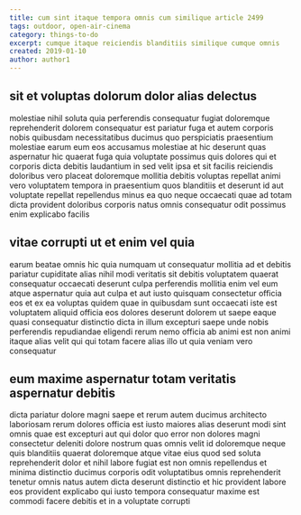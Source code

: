 ```yaml
---
title: cum sint itaque tempora omnis cum similique article 2499
tags: outdoor, open-air-cinema
category: things-to-do
excerpt: cumque itaque reiciendis blanditiis similique cumque omnis
created: 2019-01-10
author: author1
---
```


## sit et voluptas dolorum dolor alias delectus

molestiae nihil soluta quia perferendis consequatur fugiat doloremque reprehenderit dolorem consequatur est pariatur fuga et autem corporis nobis quibusdam necessitatibus ducimus quo perspiciatis praesentium molestiae earum eum eos accusamus molestiae at hic deserunt quas aspernatur hic quaerat fuga quia voluptate possimus quis dolores qui et corporis dicta debitis laudantium in sed velit ipsa et sit facilis reiciendis doloribus vero placeat doloremque mollitia debitis voluptas repellat animi vero voluptatem tempora in praesentium quos blanditiis et deserunt id aut voluptate repellat repellendus minus ea quo neque occaecati quae ad totam dicta provident doloribus corporis natus omnis consequatur odit possimus enim explicabo facilis

## vitae corrupti ut et enim vel quia

earum beatae omnis hic quia numquam ut consequatur mollitia ad et debitis pariatur cupiditate alias nihil modi veritatis sit debitis voluptatem quaerat consequatur occaecati deserunt culpa perferendis mollitia enim vel eum atque aspernatur quia aut culpa et aut iusto quisquam consectetur officia eos et ex ea voluptas quidem quae in quibusdam sunt occaecati iste est voluptatem aliquid officia eos dolores deserunt dolorem ut saepe eaque quasi consequatur distinctio dicta in illum excepturi saepe unde nobis perferendis repudiandae eligendi rerum nemo officia ab animi est non animi itaque alias velit qui qui totam facere alias illo ut quia veniam vero consequatur

## eum maxime aspernatur totam veritatis aspernatur debitis

dicta pariatur dolore magni saepe et rerum autem ducimus architecto laboriosam rerum dolores officia est iusto maiores alias deserunt modi sint omnis quae est excepturi aut qui dolor quo error non dolores magni consectetur deleniti dolore nostrum quas omnis velit id doloremque neque quis blanditiis quaerat doloremque atque vitae eius quod sed soluta reprehenderit dolor et nihil labore fugiat est non omnis repellendus et minima distinctio ducimus corporis odit voluptatibus omnis reprehenderit tenetur omnis natus autem dicta deserunt distinctio et hic provident labore eos provident explicabo qui iusto tempora consequatur maxime est commodi facere debitis et in a voluptate corrupti

